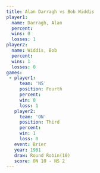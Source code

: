 ```yaml
---
title: Alan Darragh vs Bob Widdis
player1:             
  name: Darragh, Alan
  percent:           
  wins: 0            
  losses: 1          
player2:             
  name: Widdis, Bob  
  percent:           
  wins: 1            
  losses: 0          
games:
 - player1:          
     team: 'NS'      
     position: Fourth
     percent:        
     win: 0          
     loss: 1         
   player2:         
     team: 'ON'     
     position: Third
     percent:       
     win: 1         
     loss: 0        
   event: Brier         
   year: 1981           
   draw: Round Robin(10)
   score: ON 10 - NS 2  
---
```

